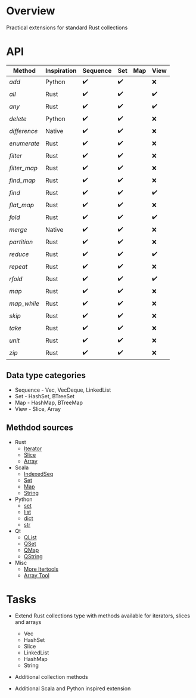 # Overview

Practical extensions for standard Rust collections


# API

| Method       | Inspiration | Sequence           | Set                | Map | View               |
|--------------|-------------|--------------------|--------------------|-----|--------------------|
| *add*        | Python      | :heavy_check_mark: | :heavy_check_mark: |     | :x:                |
| *all*        | Rust        | :heavy_check_mark: | :heavy_check_mark: |     | :heavy_check_mark: |
| *any*        | Rust        | :heavy_check_mark: | :heavy_check_mark: |     | :heavy_check_mark: |
| *delete*     | Python      | :heavy_check_mark: | :heavy_check_mark: |     | :x:                |
| *difference* | Native      | :heavy_check_mark: | :heavy_check_mark: |     | :x:                |
| *enumerate*  | Rust        | :heavy_check_mark: | :heavy_check_mark: |     | :x:                |
| *filter*     | Rust        | :heavy_check_mark: | :heavy_check_mark: |     | :x:                |
| *filter_map* | Rust        | :heavy_check_mark: | :heavy_check_mark: |     | :x:                |
| *find_map*   | Rust        | :heavy_check_mark: | :heavy_check_mark: |     | :x:                |
| *find*       | Rust        | :heavy_check_mark: | :heavy_check_mark: |     | :heavy_check_mark: |
| *flat_map*   | Rust        | :heavy_check_mark: | :heavy_check_mark: |     | :x:                |
| *fold*       | Rust        | :heavy_check_mark: | :heavy_check_mark: |     | :heavy_check_mark: |
| *merge*      | Native      | :heavy_check_mark: | :heavy_check_mark: |     | :x:                |
| *partition*  | Rust        | :heavy_check_mark: | :heavy_check_mark: |     | :x:                |
| *reduce*     | Rust        | :heavy_check_mark: | :heavy_check_mark: |     | :heavy_check_mark: |
| *repeat*     | Rust        | :heavy_check_mark: | :heavy_check_mark: |     | :x:                |
| *rfold*      | Rust        | :heavy_check_mark: | :heavy_check_mark: |     | :heavy_check_mark: |
| *map*        | Rust        | :heavy_check_mark: | :heavy_check_mark: |     | :x:                |
| *map_while*  | Rust        | :heavy_check_mark: | :heavy_check_mark: |     | :x:                |
| *skip*       | Rust        | :heavy_check_mark: | :heavy_check_mark: |     | :x:                |
| *take*       | Rust        | :heavy_check_mark: | :heavy_check_mark: |     | :x:                |
| *unit*       | Rust        | :heavy_check_mark: | :heavy_check_mark: |     | :x:                |
| *zip*        | Rust        | :heavy_check_mark: | :heavy_check_mark: |     | :x:                |

## Data type categories

- Sequence - Vec, VecDeque, LinkedList
- Set - HashSet, BTreeSet
- Map - HashMap, BTreeMap
- View - Slice, Array

## Methdod sources

- Rust
  - [Iterator](https://doc.rust-lang.org/std/iter/trait.Iterator.html)
  - [Slice](https://doc.rust-lang.org/std/primitive.slice.html)
  - [Array](https://doc.rust-lang.org/std/primitive.array.html)
- Scala
  - [IndexedSeq](https://www.scala-lang.org/api/3.3.1/scala/collection/immutable/IndexedSeq.html)
  - [Set](https://www.scala-lang.org/api/3.3.1/scala/collection/immutable/Set.html)
  - [Map](https://www.scala-lang.org/api/3.3.1/scala/collection/immutable/Map.html)
  - [String](https://www.scala-lang.org/api/3.3.1/scala/collection/StringOps.html)
- Python
  - [set](https://python-reference.readthedocs.io/en/latest/docs/sets/index.html)
  - [list](https://python-reference.readthedocs.io/en/latest/docs/list/index.html)
  - [dict](https://python-reference.readthedocs.io/en/latest/docs/dict/index.html)
  - [str](https://python-reference.readthedocs.io/en/latest/docs/str/index.html)
- Qt
  - [QList](https://doc.qt.io/qt-6/qlist.html)
  - [QSet](https://doc.qt.io/qt-6/qset.html)
  - [QMap](https://doc.qt.io/qt-6/qmap.html)
  - [QString](https://doc.qt.io/qt-6/qstring.htm)
- Misc
  - [More Itertools](https://more-itertools.readthedocs.io/en/stable/api.html)
  - [Array Tool](https://github.com/danielpclark/array_tool/tree/master)

# Tasks

- Extend Rust collections type with methods available for iterators, slices and arrays
  - Vec
  - HashSet
  - Slice
  - LinkedList
  - HashMap
  - String


- Additional collection methods


- Additional Scala and Python inspired extension
